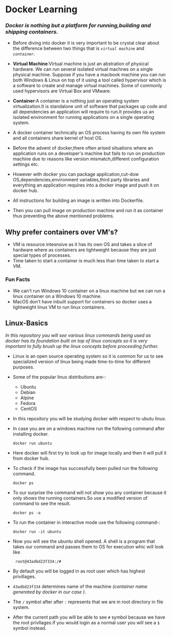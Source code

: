# **Docker Learning**

### *Docker is nothing but a platform for running,building and shipping containers.*

- Before diving into docker it is very important to be crystal clear about the difference between two things that is *`virtual machine`* and *`container`*.

- **Virtual Machine**:Virtual machine is just an abstration of physical hardware. We can run several isolated virtual machnes on a single physical machine. Suppose if you have a macbook machine you can run both Windows & Linux on top of it using a tool called hypervisor which is a software to create and  manage virtual machines. Some of commonly used hypervisors are Virtual Box and VMware.

- **Container**:A container is a nothing just an operating system virtualization.It is standalone unit of software that packages up code and all dependencies an application will require to run.It provides us an isolated environment for running applications on a single operating system.

- A docker container technically an OS process having its own file system and all containers share kernel of host OS.

- Before the advent of docker,there often arised situations where an application runs on a developer's machine but fails to run on production machine due to reasons like version mismatch,different configuration settings etc.

- However with docker you can package application,cut-dow OS,dependencies,environment variables,third party libraries and everything an application requires into a docker image and push it on docker hub.
  
- All instructions for building an image is written into Dockerfile.

- Then you can pull image on production machine and run it as container thus preventing the above mentioned problems.
  
## Why prefer containers over VM's?

- VM is resource intesnsive as it has its own OS and takes a slice of hardware where as containers are lightweight because they are just special types of processes.
- Time taken to start a container is much less than time taken to start a VM.

### Fun Facts

- We can't run Windows 10 container on a linux machine but we can run a linux container on a Windows 10 machine.
- MacOS don't have inbuilt support for containers so docker uses a lightweight linux VM to run linux containers.

## **Linux-Basics**

 *In this repository you will see various linux commands being used as docker has its foundation built on top of linux  concepts so it is very important to fully brush up the linux concepts before proceeding further.*

- Linux is an open source operating system so it is common for us to see specialized version of linux being made time-to-time for different purposes.

- Some of the popular linux distributions are-:
  - Ubuntu
  - Debian
  - Alpine
  - Fedora
  - CentOS

- In this repository you will be studying docker with respect to ubutu linux.
  
- In case you are on a windows machine run the following command after installing docker.

    `docker run ubuntu`

- Here docker will first try to look up for image locally and then it will pull it from docker hub.

- To check if the image has successfully been pulled run the following command.
  
  `docker ps`

- To our surprise the command will not show you any container because it only shows the running containers.So use a modified version of command to see the result.

  `docker ps -a`  

- To run the container in interactive mode use the following command-:
  
    `docker run -it ubuntu`

- Now you will see the ubuntu shell opened. A shell is a program that takes our command and passes them to OS for execution whic will look like

       root@43adbd23f334:/# 
- By default you will be logged in as root user which has highest privillages. 
- `43adbd23f334` determines name of the machine *(container name generated by docker in our case )*.
- The `/` symbol after after `:` represents that we are in root directory in file system.
- After the current path you will be able to see `#` symbol because we have the root privllages.If you would login as a normal user you will see a `$` symbol instead.
  

